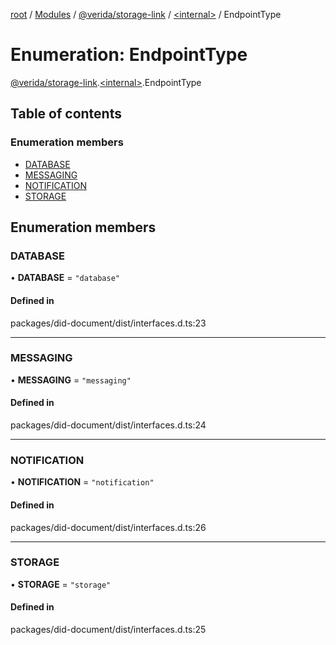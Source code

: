 [root](../README.md) / [Modules](../modules.md) / [@verida/storage-link](../modules/verida_storage_link.md) / [<internal\>](../modules/verida_storage_link._internal_.md) / EndpointType

# Enumeration: EndpointType

[@verida/storage-link](../modules/verida_storage_link.md).[<internal\>](../modules/verida_storage_link._internal_.md).EndpointType

## Table of contents

### Enumeration members

- [DATABASE](verida_storage_link._internal_.EndpointType.md#database)
- [MESSAGING](verida_storage_link._internal_.EndpointType.md#messaging)
- [NOTIFICATION](verida_storage_link._internal_.EndpointType.md#notification)
- [STORAGE](verida_storage_link._internal_.EndpointType.md#storage)

## Enumeration members

### DATABASE

• **DATABASE** = `"database"`

#### Defined in

packages/did-document/dist/interfaces.d.ts:23

___

### MESSAGING

• **MESSAGING** = `"messaging"`

#### Defined in

packages/did-document/dist/interfaces.d.ts:24

___

### NOTIFICATION

• **NOTIFICATION** = `"notification"`

#### Defined in

packages/did-document/dist/interfaces.d.ts:26

___

### STORAGE

• **STORAGE** = `"storage"`

#### Defined in

packages/did-document/dist/interfaces.d.ts:25
